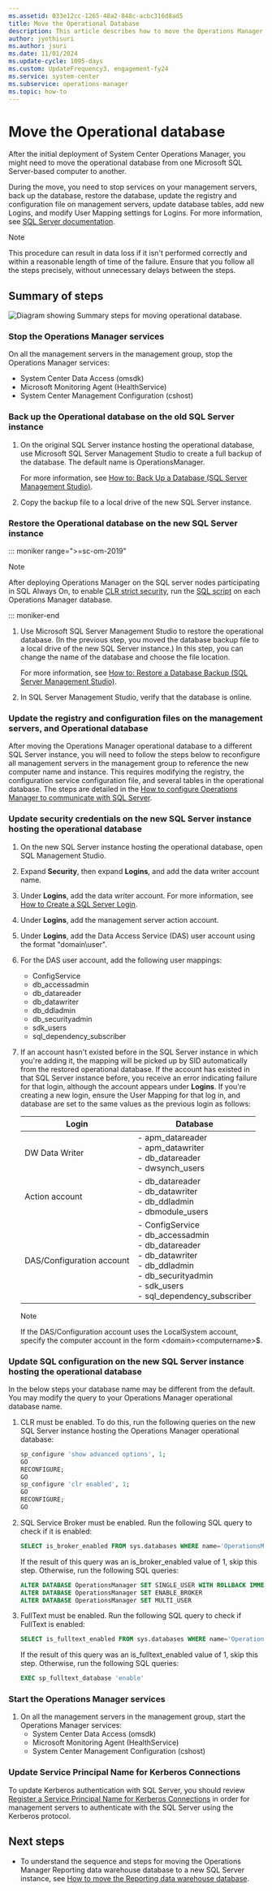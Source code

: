 ```yaml
---
ms.assetid: 033e12cc-1265-48a2-848c-acbc316d8ad5
title: Move the Operational Database
description: This article describes how to move the Operations Manager operational database to a different SQL Server instance after initial deployment.
author: jyothisuri
ms.author: jsuri
ms.date: 11/01/2024
ms.update-cycle: 1095-days
ms.custom: UpdateFrequency3, engagement-fy24
ms.service: system-center
ms.subservice: operations-manager
ms.topic: how-to
---
```


# Move the Operational database

After the initial deployment of System Center Operations Manager, you might need to move the operational database from one Microsoft SQL Server-based computer to another.

During the move, you need to stop services on your management servers, back up the database, restore the database, update the registry and configuration file on management servers, update database tables, add new Logins, and modify User Mapping settings for Logins. For more information, see [SQL Server documentation](/sql/sql-server/).

> [!NOTE]
> This procedure can result in data loss if it isn't performed correctly and within a reasonable length of time of the failure. Ensure that you follow all the steps precisely, without unnecessary delays between the steps.

## Summary of steps

![Diagram showing Summary steps for moving operational database.](./media/manage-move-opsdb/om2016-move-operational-database-steps.png)<br>

### Stop the Operations Manager services

On all the management servers in the management group, stop the Operations Manager services:
  
- System Center Data Access (omsdk)
- Microsoft Monitoring Agent (HealthService)
- System Center Management Configuration (cshost)

### Back up the Operational database on the old SQL Server instance

1. On the original SQL Server instance hosting the operational database, use Microsoft SQL Server Management Studio to create a full backup of the database. The default name is OperationsManager.

    For more information, see [How to: Back Up a Database (SQL Server Management Studio)](/sql/relational-databases/backup-restore/create-a-full-database-backup-sql-server).

2. Copy the backup file to a local drive of the new SQL Server instance.

### Restore the Operational database on the new SQL Server instance

::: moniker range=">=sc-om-2019"

> [!NOTE]
> After deploying Operations Manager on the SQL server nodes participating in SQL Always On, to enable [CLR strict security](/sql/database-engine/configure-windows/clr-strict-security?preserve-view=true&view=sql-server-2017), run the [SQL script](upgrade-sqlserver-2019-operations-manager.md#optional---enable-clr-strict-security) on each Operations Manager database.

::: moniker-end

1. Use Microsoft SQL Server Management Studio to restore the operational database. (In the previous step, you moved the database backup file to a local drive of the new SQL Server instance.) In this step, you can change the name of the database and choose the file location.

    For more information, see [How to: Restore a Database Backup (SQL Server Management Studio)](/sql/relational-databases/backup-restore/restore-a-database-backup-using-ssms).

2. In SQL Server Management Studio, verify that the database is online.

### Update the registry and configuration files on the management servers, and Operational database

After moving the Operations Manager operational database to a different SQL Server instance, you will need to follow the steps below to reconfigure all management servers in the management group to reference the new computer name and instance.  This requires modifying the registry, the configuration service configuration file, and several tables in the operational database.  The steps are detailed in the [How to configure Operations Manager to communicate with SQL Server](manage-sqlserver-communication.md#configure-settings-for-the-operational-database).

### Update security credentials on the new SQL Server instance hosting the operational database

1. On the new SQL Server instance hosting the operational database, open SQL Management Studio.  
2. Expand **Security**, then expand **Logins**, and add the data writer account name.
3. Under **Logins**, add the data writer account. For more information, see [How to Create a SQL Server Login](/sql/relational-databases/security/authentication-access/create-a-login).
4. Under **Logins**, add the management server action account.  
5. Under **Logins**, add the Data Access Service (DAS) user account using the format "domain\user".
6. For the DAS user account, add the following user mappings:
   - ConfigService
   - db_accessadmin
   - db_datareader
   - db_datawriter
   - db_ddladmin
   - db_securityadmin
   - sdk_users
   - sql_dependency_subscriber

7. If an account hasn't existed before in the SQL Server instance in which you're adding it, the mapping will be picked up by SID automatically from the restored operational database. If the account has existed in that SQL Server instance before, you receive an error indicating failure for that login, although the account appears under **Logins**. If you're creating a new login, ensure the User Mapping for that log in, and database are set to the same values as the previous login as follows:

    | Login | Database|
    |-------|----------|
    | DW Data Writer | - apm_datareader<br>- apm_datawriter<br>- db_datareader<br>-  dwsynch_users|
    | Action account | - db_datareader<br>- db_datawriter<br>- db_ddladmin<br>- dbmodule_users|
    | DAS/Configuration account | - ConfigService<br>- db_accessadmin<br>- db_datareader<br>- db_datawriter<br>- db_ddladmin<br>- db_securityadmin<br>- sdk_users<br>- sql_dependency_subscriber|

    > [!NOTE]
    > If the DAS/Configuration account uses the LocalSystem account, specify the computer account in the form \<domain\>\<computername>$.

### Update SQL configuration on the new SQL Server instance hosting the operational database

In the below steps your database name may be different from the default. You may modify the query to your Operations Manager operational database name. 

1. CLR must be enabled. To do this, run the following queries on the new SQL Server instance hosting the Operations Manager operational database:
   ```sql
   sp_configure 'show advanced options', 1;
   GO
   RECONFIGURE;
   GO
   sp_configure 'clr enabled', 1;
   GO
   RECONFIGURE;
   GO
   ```

2. SQL Service Broker must be enabled. Run the following SQL query to check if it is enabled:
   ```sql
   SELECT is_broker_enabled FROM sys.databases WHERE name='OperationsManager'
   ```

    If the result of this query was an is_broker_enabled value of 1, skip this step. Otherwise, run the following SQL queries:

    ```sql
    ALTER DATABASE OperationsManager SET SINGLE_USER WITH ROLLBACK IMMEDIATE
    ALTER DATABASE OperationsManager SET ENABLE_BROKER
    ALTER DATABASE OperationsManager SET MULTI_USER
    ```
    
3. FullText must be enabled. Run the following SQL query to check if FullText is enabled:
   ```sql
   SELECT is_fulltext_enabled FROM sys.databases WHERE name='OperationsManager'
   ```

    If the result of this query was an is_fulltext_enabled value of 1, skip this step. Otherwise, run the following SQL queries:
    ```sql
    EXEC sp_fulltext_database 'enable'
    ```

### Start the Operations Manager services

1. On all the management servers in the management group, start the Operations Manager services:
   - System Center Data Access (omsdk)
   - Microsoft Monitoring Agent (HealthService)
   - System Center Management Configuration (cshost)

### Update Service Principal Name for Kerberos Connections

To update Kerberos authentication with SQL Server, you should review [Register a Service Principal Name for Kerberos Connections](/sql/database-engine/configure-windows/register-a-service-principal-name-for-kerberos-connections?preserve-view=true&view=sql-server-2017#Manual) in order for management servers to authenticate with the SQL Server using the Kerberos protocol.  

## Next steps

- To understand the sequence and steps for moving the Operations Manager Reporting data warehouse database to a new SQL Server instance, see [How to move the Reporting data warehouse database](manage-move-omdwdb.md).
